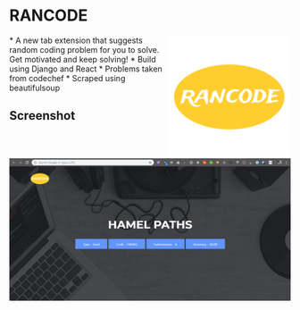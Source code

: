 # RANCODE
<div class="logos"><img src="./extension/public/img/mylogo.png" width="220px" align="right"></div>
* A new tab extension that suggests random coding problem for you to solve. Get motivated and keep solving!  
* Build using Django and React  
* Problems taken from codechef  
* Scraped using beautifulsoup  

## Screenshot
<div class="logos"><img src="./extension/public/img/ss.png"></div>